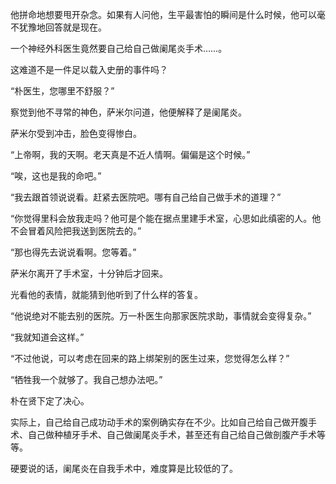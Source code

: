 他拼命地想要甩开杂念。如果有人问他，生平最害怕的瞬间是什么时候，他可以毫不犹豫地回答就是现在。

一个神经外科医生竟然要自己给自己做阑尾炎手术……。

这难道不是一件足以载入史册的事件吗？

“朴医生，您哪里不舒服？”

察觉到他不寻常的神色，萨米尔问道，他便解释了是阑尾炎。

萨米尔受到冲击，脸色变得惨白。

“上帝啊，我的天啊。老天真是不近人情啊。偏偏是这个时候。”

“唉，这也是我的命吧。”

“我去跟首领说说看。赶紧去医院吧。哪有自己给自己做手术的道理？”

“你觉得里科会放我走吗？他可是个能在据点里建手术室，心思如此缜密的人。他不会冒着风险把我送到医院去的。”

“那也得先去说说看啊。您等着。”

萨米尔离开了手术室，十分钟后才回来。

光看他的表情，就能猜到他听到了什么样的答复。

“他说绝对不能去别的医院。万一朴医生向那家医院求助，事情就会变得复杂。”

“我就知道会这样。”

“不过他说，可以考虑在回来的路上绑架别的医生过来，您觉得怎么样？”

“牺牲我一个就够了。我自己想办法吧。”

朴在贤下定了决心。

实际上，自己给自己成功动手术的案例确实存在不少。比如自己给自己做开腹手术、自己做种植牙手术、自己做阑尾炎手术，甚至还有自己给自己做剖腹产手术等等。

硬要说的话，阑尾炎在自我手术中，难度算是比较低的了。
